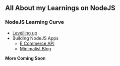 ## All About my Learnings on NodeJS

### NodeJS Learning Curve
- [Levelling up](./10DaysOfNodeJS/README.md)
- Building NodeJS Apps
    - [E Commerce API](./Ecommerce/README.md)
    - [Minimalist Blog](./blog/README.md)

**More Coming Soon**
